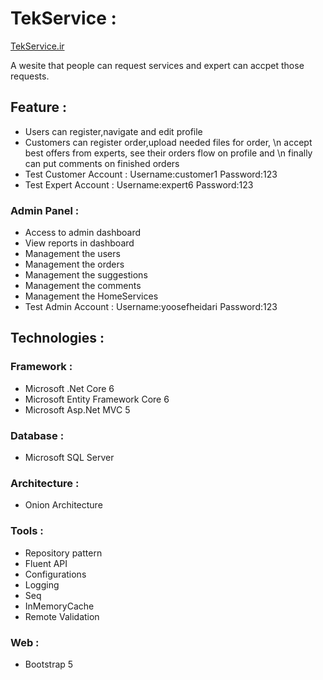 
# TekService : 
[TekService.ir](http://tekservice.ir/)
</hr>
A wesite that people can request services and 
expert can accpet those requests.

## Feature :
* Users can register,navigate and edit profile
* Customers can register order,upload needed files for order, \n
 accept best offers from experts, see their orders flow on profile and \n
 finally  can put comments on finished orders 
 * Test Customer Account : Username:customer1 Password:123
 * Test Expert Account : Username:expert6 Password:123

### Admin Panel :
* Access to admin dashboard 
* View reports in dashboard
* Management the users
* Management the orders
* Management the suggestions
* Management the comments
* Management the HomeServices
* Test Admin Account : Username:yoosefheidari Password:123

## Technologies :

### Framework :
* Microsoft .Net Core 6
* Microsoft Entity Framework Core 6 
* Microsoft Asp.Net MVC 5
### Database :
* Microsoft SQL Server 
### Architecture :
* Onion Architecture
### Tools  :
* Repository pattern
* Fluent API
* Configurations
* Logging
* Seq
* InMemoryCache
* Remote Validation
### Web  :
* Bootstrap 5
